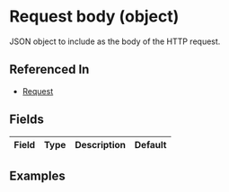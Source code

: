 
# Request body (object)

JSON object to include as the body of the HTTP request.

## Referenced In

- [Request](/docs/references/schemas/request)

## Fields

Field | Type | Description | Default
:-- | :-- | :-- | :--

## Examples
